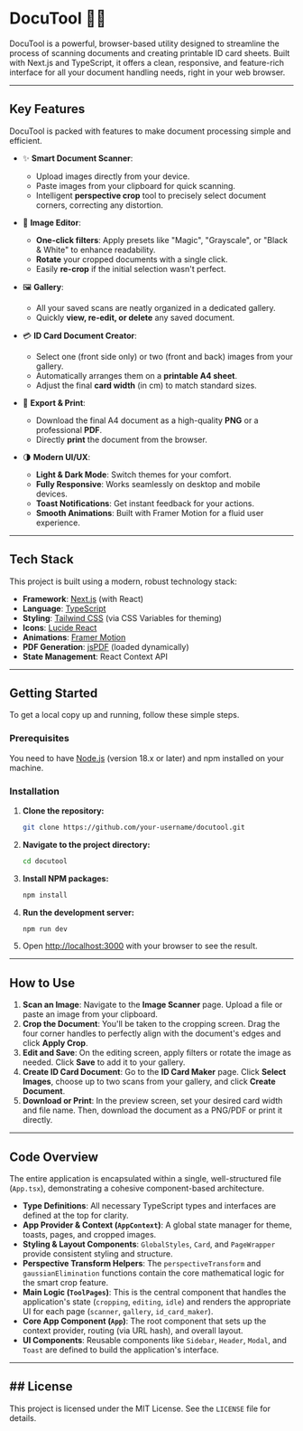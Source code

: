 # DocuTool 📄✨

DocuTool is a powerful, browser-based utility designed to streamline the process of scanning documents and creating printable ID card sheets. Built with Next.js and TypeScript, it offers a clean, responsive, and feature-rich interface for all your document handling needs, right in your web browser.

-----

## Key Features

DocuTool is packed with features to make document processing simple and efficient.

  * ✨ **Smart Document Scanner**:

      * Upload images directly from your device.
      * Paste images from your clipboard for quick scanning.
      * Intelligent **perspective crop** tool to precisely select document corners, correcting any distortion.

  * 🎨 **Image Editor**:

      * **One-click filters**: Apply presets like "Magic", "Grayscale", or "Black & White" to enhance readability.
      * **Rotate** your cropped documents with a single click.
      * Easily **re-crop** if the initial selection wasn't perfect.

  * 🖼️ **Gallery**:

      * All your saved scans are neatly organized in a dedicated gallery.
      * Quickly **view, re-edit, or delete** any saved document.

  * 💳 **ID Card Document Creator**:

      * Select one (front side only) or two (front and back) images from your gallery.
      * Automatically arranges them on a **printable A4 sheet**.
      * Adjust the final **card width** (in cm) to match standard sizes.

  * 🚀 **Export & Print**:

      * Download the final A4 document as a high-quality **PNG** or a professional **PDF**.
      * Directly **print** the document from the browser.

  * 🌗 **Modern UI/UX**:

      * **Light & Dark Mode**: Switch themes for your comfort.
      * **Fully Responsive**: Works seamlessly on desktop and mobile devices.
      * **Toast Notifications**: Get instant feedback for your actions.
      * **Smooth Animations**: Built with Framer Motion for a fluid user experience.

-----

## Tech Stack

This project is built using a modern, robust technology stack:

  * **Framework**: [Next.js](https://nextjs.org/) (with React)
  * **Language**: [TypeScript](https://www.typescriptlang.org/)
  * **Styling**: [Tailwind CSS](https://tailwindcss.com/) (via CSS Variables for theming)
  * **Icons**: [Lucide React](https://lucide.dev/)
  * **Animations**: [Framer Motion](https://www.framer.com/motion/)
  * **PDF Generation**: [jsPDF](https://github.com/parallax/jsPDF) (loaded dynamically)
  * **State Management**: React Context API

-----

## Getting Started

To get a local copy up and running, follow these simple steps.

### Prerequisites

You need to have [Node.js](https://nodejs.org/) (version 18.x or later) and npm installed on your machine.

### Installation

1.  **Clone the repository:**
    ```bash
    git clone https://github.com/your-username/docutool.git
    ```
2.  **Navigate to the project directory:**
    ```bash
    cd docutool
    ```
3.  **Install NPM packages:**
    ```bash
    npm install
    ```
4.  **Run the development server:**
    ```bash
    npm run dev
    ```
5.  Open [http://localhost:3000](https://www.google.com/search?q=http://localhost:3000) with your browser to see the result.

-----

## How to Use

1.  **Scan an Image**: Navigate to the **Image Scanner** page. Upload a file or paste an image from your clipboard.
2.  **Crop the Document**: You'll be taken to the cropping screen. Drag the four corner handles to perfectly align with the document's edges and click **Apply Crop**.
3.  **Edit and Save**: On the editing screen, apply filters or rotate the image as needed. Click **Save** to add it to your gallery.
4.  **Create ID Card Document**: Go to the **ID Card Maker** page. Click **Select Images**, choose up to two scans from your gallery, and click **Create Document**.
5.  **Download or Print**: In the preview screen, set your desired card width and file name. Then, download the document as a PNG/PDF or print it directly.

-----

## Code Overview

The entire application is encapsulated within a single, well-structured file (`App.tsx`), demonstrating a cohesive component-based architecture.

  * **Type Definitions**: All necessary TypeScript types and interfaces are defined at the top for clarity.
  * **App Provider & Context (`AppContext`)**: A global state manager for theme, toasts, pages, and cropped images.
  * **Styling & Layout Components**: `GlobalStyles`, `Card`, and `PageWrapper` provide consistent styling and structure.
  * **Perspective Transform Helpers**: The `perspectiveTransform` and `gaussianElimination` functions contain the core mathematical logic for the smart crop feature.
  * **Main Logic (`ToolPages`)**: This is the central component that handles the application's state (`cropping`, `editing`, `idle`) and renders the appropriate UI for each page (`scanner`, `gallery`, `id_card_maker`).
  * **Core App Component (`App`)**: The root component that sets up the context provider, routing (via URL hash), and overall layout.
  * **UI Components**: Reusable components like `Sidebar`, `Header`, `Modal`, and `Toast` are defined to build the application's interface.

-----

## \#\# License

This project is licensed under the MIT License. See the `LICENSE` file for details.
